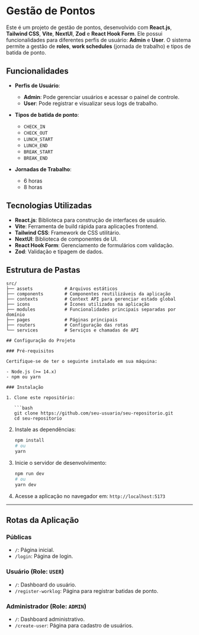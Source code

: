 # Gestão de Pontos

Este é um projeto de gestão de pontos, desenvolvido com **React.js**, **Tailwind CSS**, **Vite**, **NextUI**, **Zod** e **React Hook Form**. Ele possui funcionalidades para diferentes perfis de usuário: **Admin** e **User**. O sistema permite a gestão de **roles**, **work schedules** (jornada de trabalho) e tipos de batida de ponto.

## Funcionalidades

- **Perfis de Usuário**:
  - **Admin**: Pode gerenciar usuários e acessar o painel de controle.
  - **User**: Pode registrar e visualizar seus logs de trabalho.

- **Tipos de batida de ponto**:
  - `CHECK_IN`
  - `CHECK_OUT`
  - `LUNCH_START`
  - `LUNCH_END`
  - `BREAK_START`
  - `BREAK_END`

- **Jornadas de Trabalho**:
  - 6 horas
  - 8 horas

## Tecnologias Utilizadas

- **React.js**: Biblioteca para construção de interfaces de usuário.
- **Vite**: Ferramenta de build rápida para aplicações frontend.
- **Tailwind CSS**: Framework de CSS utilitário.
- **NextUI**: Biblioteca de componentes de UI.
- **React Hook Form**: Gerenciamento de formulários com validação.
- **Zod**: Validação e tipagem de dados.

## Estrutura de Pastas

```plaintext
src/
├── assets            # Arquivos estáticos
├── components        # Componentes reutilizáveis da aplicação
├── contexts          # Context API para gerenciar estado global
├── icons             # Ícones utilizados na aplicação
├── modules           # Funcionalidades principais separadas por domínio
├── pages             # Páginas principais
├── routers           # Configuração das rotas
└── services          # Serviços e chamadas de API

## Configuração do Projeto

### Pré-requisitos

Certifique-se de ter o seguinte instalado em sua máquina:

- Node.js (>= 14.x)
- npm ou yarn

### Instalação

1. Clone este repositório:

   ```bash
   git clone https://github.com/seu-usuario/seu-repositorio.git
   cd seu-repositorio
   ```

2. Instale as dependências:

   ```bash
   npm install
   # ou
   yarn
   ```

3. Inicie o servidor de desenvolvimento:

   ```bash
   npm run dev
   # ou
   yarn dev
   ```

4. Acesse a aplicação no navegador em: `http://localhost:5173`

---

## Rotas da Aplicação

### Públicas

- `/`: Página inicial.
- `/login`: Página de login.

### Usuário (Role: `USER`)

- `/`: Dashboard do usuário.
- `/register-worklog`: Página para registrar batidas de ponto.

### Administrador (Role: `ADMIN`)

- `/`: Dashboard administrativo.
- `/create-user`: Página para cadastro de usuários.

